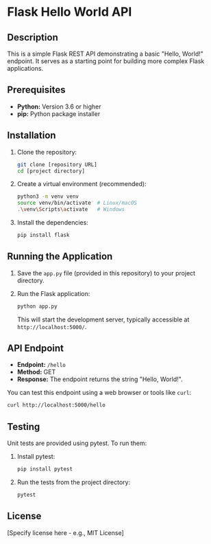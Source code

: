# Flask Hello World API

## Description

This is a simple Flask REST API demonstrating a basic "Hello, World!" endpoint. It serves as a starting point for building more complex Flask applications.

## Prerequisites

*   **Python:** Version 3.6 or higher
*   **pip:** Python package installer

## Installation

1.  Clone the repository:

    ```bash
    git clone [repository URL]
    cd [project directory]
    ```

2.  Create a virtual environment (recommended):

    ```bash
    python3 -m venv venv
    source venv/bin/activate  # Linux/macOS
    .\venv\Scripts\activate   # Windows
    ```

3.  Install the dependencies:

    ```bash
    pip install flask
    ```

## Running the Application

1.  Save the `app.py` file (provided in this repository) to your project directory.

2.  Run the Flask application:

    ```bash
    python app.py
    ```

    This will start the development server, typically accessible at `http://localhost:5000/`.

## API Endpoint

*   **Endpoint:** `/hello`
*   **Method:** GET
*   **Response:**  The endpoint returns the string "Hello, World!".

You can test this endpoint using a web browser or tools like `curl`:

```bash
curl http://localhost:5000/hello
```

## Testing

Unit tests are provided using pytest. To run them:

1.  Install pytest:

    ```bash
    pip install pytest
    ```

2.  Run the tests from the project directory:

    ```bash
    pytest
    ```

## License

[Specify license here - e.g., MIT License]